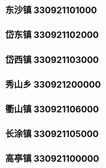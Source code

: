 # 东沙镇 330921101000
# 岱东镇 330921102000
# 岱西镇 330921103000
# 秀山乡 330921200000
# 衢山镇 330921106000
# 长涂镇 330921105000
# 高亭镇 330921100000
